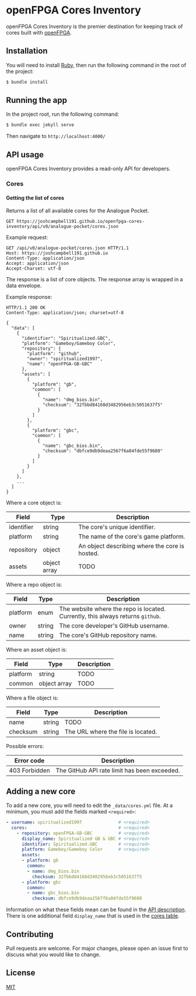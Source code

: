 # openFPGA Cores Inventory
openFPGA Cores Inventory is the premier destination for keeping track of cores built with [openFPGA](https://www.analogue.co/developer).

## Installation
You will need to install [Ruby](https://www.ruby-lang.org/en/documentation/installation/), then run the following command in the root of the project:

```bash
$ bundle install
```

## Running the app
In the project root, run the following command:

```bash
$ bundle exec jekyll serve
```

Then navigate to `http://localhost:4000/`

## API usage
openFPGA Cores Inventory provides a read-only API for developers.

### Cores

#### Getting the list of cores
Returns a list of all available cores for the Analogue Pocket.

```
GET https://joshcampbell191.github.io/openfpga-cores-inventory/api/v0/analogue-pocket/cores.json
```

Example request:

```
GET /api/v0/analogue-pocket/cores.json HTTP/1.1
Host: https://joshcampbell191.github.io
Content-Type: application/json
Accept: application/json
Accept-Charset: utf-8
```

The response is a list of core objects. The response array is wrapped in a data envelope.

Example response:

```
HTTP/1.1 200 OK
Content-Type: application/json; charset=utf-8

{
  "data": [
    {
      "identifier": "Spiritualized.GBC",
      "platform": "Gameboy/Gameboy Color",
      "repository": {
        "platform": "github",
        "owner": "spiritualized1997",
        "name": "openFPGA-GB-GBC"
      },
      "assets": [
        {
          "platform": "gb",
          "common": [
            {
              "name": "dmg_bios.bin",
              "checksum": "32fbbd84168d3482956eb3c5051637f5"
            }
          ]
        },
        {
          "platform": "gbc",
          "common": [
            {
              "name": "gbc_bios.bin",
              "checksum": "dbfce9db9deaa2567f6a84fde55f9680"
            }
          ]
        }
      ]
    },
    ...
  ]
}
```

Where a core object is:

| Field             | Type         | Description                                                                |
| ------------------|--------------|----------------------------------------------------------------------------|
| identifier        | string       | The core's unique identifier.                                              |
| platform          | string       | The name of the core's game platform.                                      |
| repository        | object       | An object describing where the core is hosted.                             |
| assets            | object array | TODO                                                                       |

Where a repo object is:

| Field             | Type   | Description                                                                     |
| ------------------|--------|---------------------------------------------------------------------------------|
| platform          | enum   | The website where the repo is located. Currently, this always returns `github`. |
| owner             | string | The core developer's GitHub username.                                           |
| name              | string | The core's GitHub repository name.                                              |

Where an asset object is:

| Field             | Type         | Description                                                     |
| ------------------|--------------|-----------------------------------------------------------------|
| platform          | string       | TODO                                                            |
| common            | object array | TODO                                                            |

Where a file object is:

| Field    | Type   | Description                                              |
|----------|--------|----------------------------------------------------------|
| name     | string | TODO                                                     |
| checksum | string | The URL where the file is located.                       |


Possible errors:

| Error code    | Description                                  |
| --------------|----------------------------------------------|
| 403 Forbidden | The GitHub API rate limit has been exceeded. |

## Adding a new core
To add a new core, you will need to edit the `_data/cores.yml` file. At a minimum, you must add the fields marked `<required>`:

```yaml
- username: spiritualized1997              # <required>
  cores:                                   # <required>
    - repository: openFPGA-GB-GBC          # <required>
      display_name: Spiritualized GB & GBC # <required>
      identifier: Spiritualized.GBC        # <required>
      platform: Gameboy/Gameboy Color      # <required>
      assets:
      - platform: gb
        common:
        - name: dmg_bios.bin
          checksum: 32fbbd84168d3482956eb3c5051637f5
      - platform: gbc
        common:
        - name: gbc_bios.bin
          checksum: dbfce9db9deaa2567f6a84fde55f9680
```

Information on what these fields mean can be found in the [API description](#getting-the-list-of-cores). There is one additional field `display_name` that is used in the [cores table](https://joshcampbell191.github.io/openfpga-cores-inventory/analogue-pocket.html).

## Contributing
Pull requests are welcome. For major changes, please open an issue first to discuss what you would like to change.

## License
[MIT](https://choosealicense.com/licenses/mit/)
